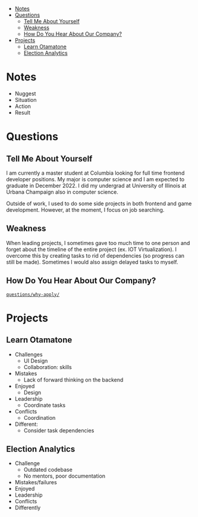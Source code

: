 - [Notes](#notes)
- [Questions](#questions)
  - [Tell Me About Yourself](#tell-me-about-yourself)
  - [Weakness](#weakness)
  - [How Do You Hear About Our Company?](#how-do-you-hear-about-our-company)
- [Projects](#projects)
  - [Learn Otamatone](#learn-otamatone)
  - [Election Analytics](#election-analytics)

# Notes

- Nuggest
- Situation
- Action
- Result

# Questions

## Tell Me About Yourself

I am currently a master student at Columbia looking for full time frontend
developer positions. My major is computer science and I am expected to graduate
in December 2022. I did my undergrad at University of Illinois at Urbana
Champaign also in computer science.

Outside of work, I used to do some side projects in both frontend and game
development. However, at the moment, I focus on job searching.

## Weakness

When leading projects, I sometimes gave too much time to one person and forget
about the timeline of the entire project (ex. IOT Virtualization). I overcome
this by creating tasks to rid of dependencies (so progress can still be made).
Sometimes I would also assign delayed tasks to myself.

## How Do You Hear About Our Company?

[`questions/why-apply/`](questions/why-apply/README.md)

# Projects

## Learn Otamatone

- Challenges
  - UI Design
  - Collaboration: skills
- Mistakes
  - Lack of forward thinking on the backend
- Enjoyed
  - Design
- Leadership
  - Coordinate tasks
- Conflicts
  - Coordination
- Different:
  - Consider task dependencies

## Election Analytics

- Challenge
  - Outdated codebase
  - No mentors, poor documentation
- Mistakes/failures
- Enjoyed
- Leadership
- Conflicts
- Differently
